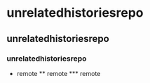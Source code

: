 # unrelatedhistoriesrepo
## unrelatedhistoriesrepo
### unrelatedhistoriesrepo

* remote
** remote
*** remote
